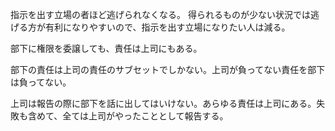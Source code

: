 指示を出す立場の者ほど逃げられなくなる。
得られるものが少ない状況では逃げる方が有利になりやすいので、指示を出す立場になりたい人は減る。

部下に権限を委譲しても、責任は上司にもある。

部下の責任は上司の責任のサブセットでしかない。上司が負ってない責任を部下は負ってない。

上司は報告の際に部下を話に出してはいけない。あらゆる責任は上司にある。失敗も含めて、全ては上司がやったこととして報告する。
